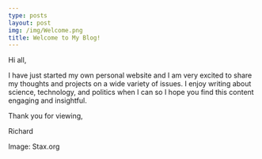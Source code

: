 ```yaml
---
type: posts
layout: post
img: /img/Welcome.png
title: Welcome to My Blog!
---
```

Hi all,

I have just started my own personal website and I am very excited to share my thoughts and projects on a wide variety of issues. I enjoy writing about science, technology, and politics when I can so I hope you find this content engaging and insightful.

Thank you for viewing,

Richard

Image: Stax.org
